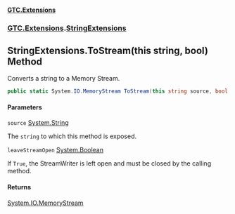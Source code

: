 #### [GTC.Extensions](GTC.Extensions.md 'GTC.Extensions')
### [GTC.Extensions](GTC.Extensions.md#GTC.Extensions 'GTC.Extensions').[StringExtensions](GTC.Extensions.md#GTC.Extensions.StringExtensions 'GTC.Extensions.StringExtensions')

## StringExtensions.ToStream(this string, bool) Method

Converts a string to a Memory Stream.

```csharp
public static System.IO.MemoryStream ToStream(this string source, bool leaveStreamOpen);
```
#### Parameters

<a name='GTC.Extensions.StringExtensions.ToStream(thisstring,bool).source'></a>

`source` [System.String](https://docs.microsoft.com/en-us/dotnet/api/System.String 'System.String')

The `string` to which this method is exposed.

<a name='GTC.Extensions.StringExtensions.ToStream(thisstring,bool).leaveStreamOpen'></a>

`leaveStreamOpen` [System.Boolean](https://docs.microsoft.com/en-us/dotnet/api/System.Boolean 'System.Boolean')

If `True`, the StreamWriter is left open and must be closed by the calling method.

#### Returns
[System.IO.MemoryStream](https://docs.microsoft.com/en-us/dotnet/api/System.IO.MemoryStream 'System.IO.MemoryStream')